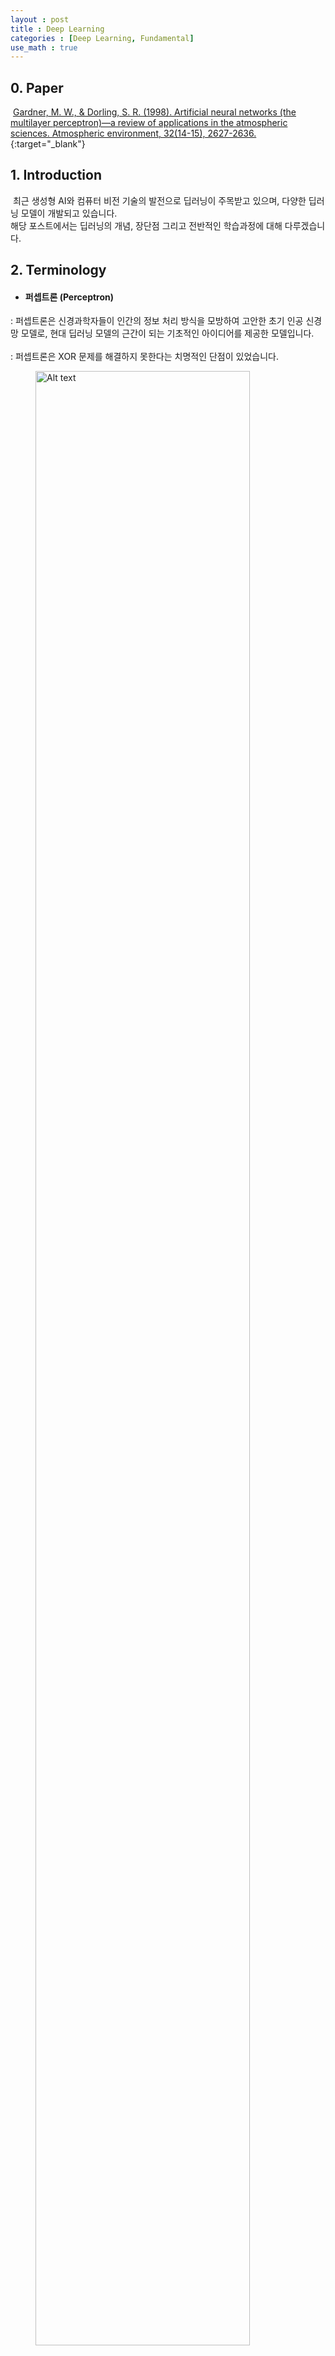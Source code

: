```yaml
---
layout : post
title : Deep Learning
categories : [Deep Learning, Fundamental]
use_math : true
---
```


## 0. Paper

&nbsp;[Gardner, M. W., & Dorling, S. R. (1998). Artificial neural networks (the multilayer perceptron)—a review of applications in the atmospheric sciences. Atmospheric environment, 32(14-15), 2627-2636.](https://www.sciencedirect.com/science/article/pii/S1352231097004470?casa_token=f8_QOZhLyhoAAAAA:ssCaDodlVSNfVRx4AAE078T2Sl6aTlloL8sJnvyOLRELSh6GK3qCQlujLo2PCkEDdHZEnTc9rAc){:target="_blank"}

## 1. Introduction

&nbsp;최근 생성형 AI와 컴퓨터 비전 기술의 발전으로 딥러닝이 주목받고 있으며, 다양한 딥러닝 모델이 개발되고 있습니다.<br>
해당 포스트에서는 딥러닝의 개념, 장단점 그리고 전반적인 학습과정에 대해 다루겠습니다.


## 2. Terminology

* #### 퍼셉트론 (Perceptron)
: 퍼셉트론은 신경과학자들이 인간의 정보 처리 방식을 모방하여 고안한 초기 인공 신경망 모델로, 현대 딥러닝 모델의 근간이 되는 기초적인 아이디어를 제공한 모델입니다. <br><br>: 퍼셉트론은 XOR 문제를 해결하지 못한다는 치명적인 단점이 있었습니다.
<figure class="Perceptron">
    <img src = "../assets/img/perceptron.png" width="90%" height="90%" alt="Alt text">
    <div style="text-align : center;">
        <figcaption> The Perceptron </figcaption>
    </div>
</figure>

* #### 다층 퍼셉트론 (Multi Layer Perceptron, MLP)
: XOR문제를 해결하기 위해 고안된 모델로써, 입력층과 출력층을 제외한 은닉층이 하나 이상 존재하는 모델입니다.
<figure class="MultiLayerPerceptron">
    <img src = "../assets/img/multi_layer_perceptron.png" width="90%" height="90%" alt="Alt text">
    <div style="text-align : center;">
        <figcaption> Multi Layer Perceptron, MLP </figcaption>
    </div>
</figure>

* #### 순방향 신경망 (Feed Forward Network, FNN)
: 보통 딥러닝 모델은 데이터의 흐름이 순방향(입력층 → 은닉층 → 출력층)입니다. 이러한 특성 때문에 순방향 신경망(feed forward network)라고 부릅니다.

* #### 완전 연결 신경망 (Fully Connected Network, FCN)
: 완전 연결 신경망(fully connected network)은 모델 내 모든 뉴런이 연결된 기본적인 신경망 구조입니다.<br><br>: 구조가 단순하여 구현이 쉬워 딥러닝 모델의 기본적인 형태로 자주 사용되지만, 매우 많은 파라미터를 가지게 되어 과적합(overfitting) 문제를 일으킬 수 있습니다.

## 3. Learning procedure

| (1) 딥러닝 모델의 파라미터를 초기화합니다. <br><br> (2) 입력 데이터를 모델의 입력층에 전달합니다. <br><br> (3) 모델의 파라미터를 이용해 입력 데이터에 대한 출력 값을 계산합니다. <br><br> (4) 실제 값과 모델의 출력 값 사이의 오차를 계산합니다. <br><br> (5) 오차를 기반으로 파라미터를 업데이트합니다. <br><br> (6) 오차가 충분히 줄어들 때까지 이 과정을 반복합니다.

## 4. Pros and Cons

* #### 딥러닝의 장점

| (1) 딥러닝 모델은 비선형적인 관계를 학습할 수 있으므로, 통계적 모델 (선형 회귀, 로지스틱 회귀)과 달리<br> &nbsp; &nbsp; &nbsp; 데이터의 분포에 대한 가정 없이 학습이 가능합니다.<br><br> (2) 실제 문제의 대부분은 비선형적이기 때문에, 딥러닝이 통계적 모델보다 우수한 성능을 보이는 경우가 많습니다.<br><br> (3) 딥러닝은 raw data에서 복잡한 패턴을 학습할 수 있기 때문에, feature extraction 과정이 필요하지 않습니다.

* #### 딥러닝의 단점

| (1) 훌륭한 모델을 만들기 위한 규칙 (① 레이어의 깊이, ② 노드의 개수)이 존재하지 않습니다.<br><br> (2) 은닉층에서 feature extraction과정을 처리해주므로 어떤 feature를 추출하는지 알 수 없습니다.<br> &nbsp; &nbsp; &nbsp; 이러한 해석하기 어렵다는 특징 때문에 딥러닝을 Black box라고 부릅니다.

## 5. Conclusion

&nbsp; 딥러닝은 복잡한 패턴과 비선형적인 관계를 학습할 수 있어 ① 기존의 통계적 모델에 비해 우수한 성능을 보이며, ② 데이터의 분포나 특징에 대한 가정이 필요 없습니다. 그러나, 은닉층이 학습한 패턴을 해석하기 어려운 단점이 있어 상황에 따라 기존의 통계적 모델과 딥러닝을 적절히 선택하여 사용하는 것이 바람직합니다.